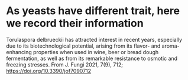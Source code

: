 # As yeasts have different trait, here we record their information

Torulaspora delbrueckii has attracted interest in recent years, especially due to its biotechnological potential, arising from its flavor- and aroma-enhancing properties when used in wine, beer or bread dough fermentation, as well as from its remarkable resistance to osmotic and freezing stresses.  From J. Fungi 2021, 7(9), 712; https://doi.org/10.3390/jof7090712


